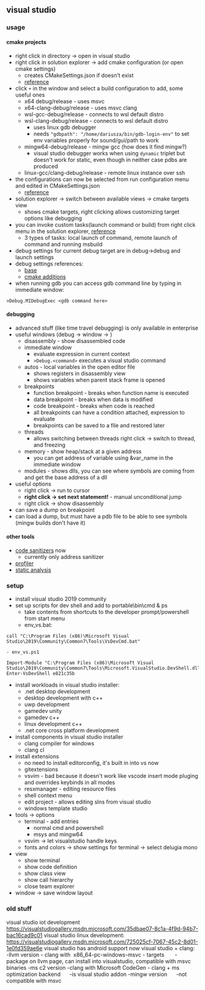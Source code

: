 ## visual studio

### usage

#### cmake projects

- right click in directory -> open in visual studio
- right click in solution explorer -> add cmake configuration (or open cmake settings)
    - creates CMakeSettings.json if doesn't exist
    - [reference](https://docs.microsoft.com/en-us/cpp/build/cmakesettings-reference?view=msvc-160)
- click `+` in the window and select a build configuration to add, some useful ones
    - x64 debug/release - uses msvc
    - x64-clang-debug/release - uses msvc clang
    - wsl-gcc-debug/release - connects to wsl default distro
    - wsl-clang-debug/release - connects to wsl default distro
        - uses linux gdb debugger
        - needs `"gdbpath": "/home/dariusza/bin/gdb-login-env"` to set env variables properly for sound/gui/path to work
    - mingw64-debug/release - mingw gcc (how does it find mingw?)
        - visual studio debugger works when using `dynamic` triplet but doesn't work for static, even though in neither case pdbs are produced
    - linux-gcc/clang-debug/release - remote linux instance over ssh
- the configurations can now be selected from run configuration menu and edited in CMakeSettings.json
    - [reference](https://docs.microsoft.com/en-us/cpp/build/cmakesettings-reference?view=msvc-160)
- solution explorer -> switch between available views -> cmake targets view
    - shows cmake targets, right clicking allows customizing target options like debugging
- you can invoke custom tasks(launch command or build) from right click menu in the solution explorer, [reference](https://docs.microsoft.com/en-us/cpp/build/tasks-vs-json-schema-reference-cpp?view=msvc-160)
    - 3 types of tasks: local launch of command, remote launch of command and running msbuild
- debug settings for current debug target are in debug->debug and launch settings 
- debug settings references:
    - [base](https://docs.microsoft.com/en-us/cpp/build/launch-vs-schema-reference-cpp?view=msvc-160)
    - [cmake additions](https://docs.microsoft.com/en-us/cpp/build/configure-cmake-debugging-sessions?view=msvc-160#reference-keys-in-cmakesettingsjson)
- when running gdb you can access gdb command line by typing in immediate window:
```
>Debug.MIDebugExec <gdb command here>
```

#### debugging

- advanced stuff (like time travel debugging) is only available in enterprise
- useful windows (debug -> window -> )
    - disassembly - show disassembled code
    - immediate window 
        - evaluate expression in current context
        - `>Debug.<command>` executes a visual studio command
    - autos - local variables in the open editor file
        - shows registers in disassembly view
        - shows variables when parent stack frame is opened
    - breakpoints
        - function breakpoint - breaks when function name is executed
        - data breakpoint - breaks when data is modified
        - code breakpoint - breaks when code is reached
        - all breakpoints can have a condition attached, expression to evaluate
        - breakpoints can be saved to a file and restored later
    - threads
        - allows switching between threads right click -> switch to thread, and freezing
    - memory - show heap/stack at a given address
        - you can get address of variable using &var_name in the immediate window
    - modules - shows dlls, you can see where symbols are coming from and get the base address of a dll
- useful options
    - right click -> run to cursor
    - **right click -> set next statement!** - manual unconditional jump
    - right click -> show disassembly
- can save a dump on breakpoint
- can load a dump, but must have a pdb file to be able to see symbols (mingw builds don't have it)

#### other tools

* [code sanitizers](https://docs.microsoft.com/en-us/cpp/sanitizers/?view=msvc-160) now
    * currently only address sanitizer
* [profiler](https://docs.microsoft.com/en-us/visualstudio/profiling/?view=vs-2019)
* [static analysis](https://docs.microsoft.com/en-us/cpp/code-quality/?view=msvc-160)
   
### setup

- install visual studio 2019 community
- set up scripts for dev shell and add to portable\bin\cmd & ps
    - take contents from shortcuts to the developer prompt/powershell from start menu
    - env_vs.bat:
```
call "C:\Program Files (x86)\Microsoft Visual Studio\2019\Community\Common7\Tools\VsDevCmd.bat"
```
    - env_vs.ps1
```
Import-Module "C:\Program Files (x86)\Microsoft Visual Studio\2019\Community\Common7\Tools\Microsoft.VisualStudio.DevShell.dll"; Enter-VsDevShell e821c35b
```
- install workloads in visual studio installer:
    - .net desktop development
    - desktop development with c++
    - uwp development
    - gamedev unity
    - gamedev c++
    - linux development c++
    - .net core cross platform development
- install components in visual studio installer
    - clang compiler for windows
    - clang cl
- install extensions
    - no need to install editorconfig, it's built in into vs now
    - gitextensions
    - vsvim - bad because it doesn't work like vscode insert mode pluging and overrides keybinds in all modes
    - resxmanager - editing resource files
    - shell context menu
    - edit project - allows editing slns from visual studio
    - windows template studio
- tools -> options
    - terminal - add entries
        - normal cmd and powershell
        - msys and mingw64
    - vsvim -> let visualstudio handle keys
    - fonts and colors -> show settings for terminal -> select delugia mono
- view
    - show terminal
    - show code definition
    - show class view
    - show call hierarchy
    - close team explorer
- window -> save window layout

### old stuff
visual studio iot development
<https://visualstudiogallery.msdn.microsoft.com/35dbae07-8c1a-4f9d-94b7-bac16cad9c01>
visual studio linux development:
<https://visualstudiogallery.msdn.microsoft.com/725025cf-7067-45c2-8d01-1e0fd359ae6e>
visual studio has android support now
visual studio + clang:
-llvm version - clang with  x86_64-pc-windows-msvc - targets 
     -package on llvm page, can install into visualstudio, compatible with msvc binaries
-ms c2 version -clang with Microsoft CodeGen - clang + ms optimization backend
     -is visual studio addon
-mingw version
     -not compatible with msvc